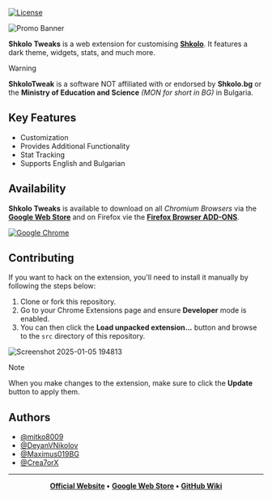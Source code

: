 [![License](https://img.shields.io/badge/License-GPL_v3-red)](https://github.com/mitko8009/ShkoloTweaks/blob/main/LICENSE)

![Promo Banner](https://github.com/user-attachments/assets/f091c882-70fb-4935-9115-8c64bf37696d)

**Shkolo Tweaks** is a web extension for customising **[Shkolo]("https://www.shkolo.bg/")**. It features a dark theme, widgets, stats, and much more.

> [!WARNING]
> **ShkoloTweak** is a software NOT affiliated with or endorsed by **Shkolo.bg** or the **Ministry of Education and Science** *(MON for short in BG)* in Bulgaria.

## Key Features

- Customization
- Provides Additional Functionality
- Stat Tracking
- Supports English and Bulgarian


## Availability

**Shkolo Tweaks** is available to download on all *Chromium Browsers* via the **[Google Web Store](https://chromewebstore.google.com/detail/shkolotweaks/benlbhlopnomakndbgihpghghdcejpjc)** and on Firefox vie the **[Firefox Browser ADD-ONS](https://addons.mozilla.org/en-US/firefox/addon/shkolotweaks-beta/)**.

[![Google Chrome](https://img.shields.io/badge/Google%20Chrome-4285F4?style=for-the-badge&logo=GoogleChrome&logoColor=white)](https://chromewebstore.google.com/detail/shkolotweaks/benlbhlopnomakndbgihpghghdcejpjc?hl=en&authuser=0)

## Contributing

If you want to hack on the extension, you'll need to install it manually by following the steps below:
1. Clone or fork this repository.
2. Go to your Chrome Extensions page and ensure **Developer** mode is enabled.
3. You can then click the **Load unpacked extension...** button and browse to the `src` directory of this repository.
   
![Screenshot 2025-01-05 194813](https://github.com/user-attachments/assets/45a383b6-1e1a-41be-8b34-8c926e539971)

> [!NOTE]
> When you make changes to the extension, make sure to click the **Update** button to apply them.

## Authors

- [@mitko8009](https://github.com/mitko8009)
- [@DeyanVNikolov](https://github.com/DeyanVNikolov)
- [@Maximus019BG](https://github.com/Maximus019BG)
- [@Crea7orX](https://github.com/Crea7orX)

<hr>
<div align="center">
  <strong><a href="https://shkolotweaks.xyz/">Official Website</a> •</strong>
  <strong><a href="https://chromewebstore.google.com/detail/shkolotweaks/benlbhlopnomakndbgihpghghdcejpjc">Google Web Store</a> •</strong>
  <strong><a href="https://github.com/mitko8009/ShkoloTweaks/wiki">GitHub Wiki</a></strong>
</div>
